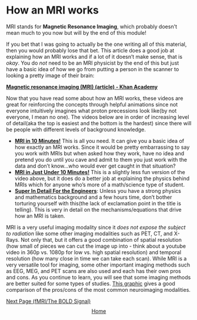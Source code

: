 # How an MRI works

MRI stands for **Magnetic Resonance Imaging**, which probably doesn't mean much to you now but will by the end of this module! 

If you bet that I was going to actually be the one writing all of this material, then you would probably lose that bet. This article does a good job at explaining how an MRI works and if a lot of it doesn’t make sense, that is *okay*. You do *not* need to be an MRI physicist by the end of this but just have a basic idea of how we go from putting a person in the scanner to looking a pretty image of their brain:

**[Magnetic resonance imaging (MRI) (article) - Khan Academy](https://www.khanacademy.org/science/biology/human-biology/neuron-nervous-system/a/magnetic-resonance-imaging-mri)**

Now that you have read some about how an MRI works, these videos are great for reinforcing the concepts through helpful animations since not everyone intuitively imagines what proton precessions look like(by not everyone, I mean no one). The videos below are in order of increasing level of detail(aka the top is easiest and the bottom is the hardest) since there will be people with different levels of background knowledge.

- **[MRI in 10 Minutes!](https://youtu.be/jLnuPKhKXVM?si=K08V18WdL5oLSaco)** This is all you need. It can give you a basic idea of how exactly an MRI works. Since it would be pretty embarrassing to say you work with MRIs but when asked how they work, have no idea and pretend you do until you cave and admit to them you just work with the data and don’t know…who would ever get caught in that situation? 
- **[MRI in Just Under 10 Minutes!](https://youtu.be/1Ku6-uXw7Ag?si=eUFo5yEXmpEOQl4f)** This is a slightly less fun version of the video above, but it does do a better job at explaining the physics behind MRIs which for anyone who’s more of a math/science type of student.
- **[Super In Detail For the Engineers](https://youtube.com/playlist?list=PLkSVzqeK5v2C4X1G3IuRUQeNveNGNxZrn&si=2QvvOv37GIvj9gUC)**: Unless you have a strong physics and mathematics background and a few hours time, don’t bother torturing yourself with this(the lack of exclamation point in the title is telling). This is very in detail on the mechanisms/equations that drive how an MRI is taken. 

MRI is a very useful imaging modality since it *does not expose the subject to radiation* like some other imaging modalities such as PET, CT, and X-Rays. Not only that, but it offers a good combination of spatial resolution (how small of pieces we can cut the image up into - think about a youtube video in 360p vs. 1080p for low vs. high spatial resolution) and temporal resolution (how many close in time we can take each scan). While MRI is a very versatile tool for imaging, some other important imaging methods such as EEG, MEG, and PET scans are also used and each has their own pros and cons. As you continue to learn, you will see that some imaging methods are better suited for some types of studies. [This graphic](https://www.researchgate.net/profile/Carolina-Mendez-Orellana/publication/295856844/figure/tbl1/AS:679900230987777@1539112255261/Advantages-and-disadvantages-of-functional-neuroimaging-techniques.png) gives a good comparison of the pros/cons of the most common neuroimaging modalities. 



<div style="text-align: left; margin-top: 10px;">
  <a href="fmri_bold_signal.html">Next Page (fMRI/The BOLD Signal)</a>
</div>

 <div style="text-align: center; margin-top: 10px;">
  <a href="/fmri-for-beginners/">Home</a>
</div>

